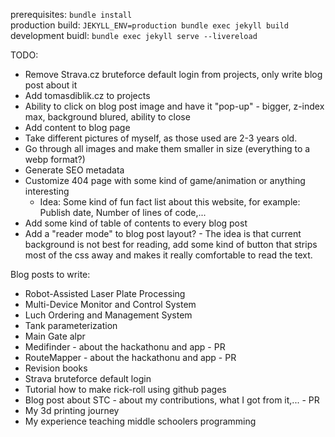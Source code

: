 prerequisites: `bundle install` <br/>
production build: `JEKYLL_ENV=production bundle exec jekyll build` <br/>
development buidl: `bundle exec jekyll serve --livereload` <br/>

TODO:

- Remove Strava.cz bruteforce default login from projects, only write blog post about it
- Add tomasdiblik.cz to projects
- Ability to click on blog post image and have it "pop-up" - bigger, z-index max, background blured, ability to close
- Add content to blog page
- Take different pictures of myself, as those used are 2-3 years old.
- Go through all images and make them smaller in size (everything to a webp format?)
- Generate SEO metadata
- Customize 404 page with some kind of game/animation or anything interesting
  - Idea: Some kind of fun fact list about this website, for example: Publish date, Number of lines of code,...
- Add some kind of table of contents to every blog post
- Add a "reader mode" to blog post layout? - The idea is that current background is not best for reading, add some kind of button that strips most of the css away and makes it really comfortable to read the text.

Blog posts to write:

- Robot-Assisted Laser Plate Processing
- Multi-Device Monitor and Control System
- Luch Ordering and Management System
- Tank parameterization
- Main Gate alpr
- Medifinder - about the hackathonu and app - PR
- RouteMapper - about the hackathonu and app - PR
- Revision books
- Strava bruteforce default login
- Tutorial how to make rick-roll using github pages
- Blog post about STC - about my contributions, what I got from it,... - PR
- My 3d printing journey
- My experience teaching middle schoolers programming
